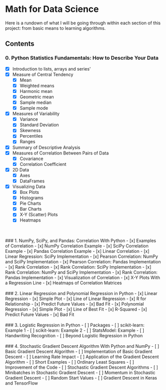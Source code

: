 
# Math for Data Science
Here is a rundown of what I will be going through within each section of this 
project: from basic means to learning algorithms.

## Contents
### 0. Python Statistics Fundamentals: How to Describe Your Data
- [x] Introduction to lists, arrays and series' 
- [x] Measure of Central Tendency
  - [x] Mean
  - [x] Weighted means
  - [x] Harmonic mean
  - [x] Geometric mean
  - [x] Sample median
  - [x] Sample mode
- [x] Measures of Variability
  - [x] Variance
  - [x] Standard Deviation
  - [x] Skewness
  - [x] Percentiles
  - [x] Ranges
- [x] Summary of Descriptive Analysis
- [x] Measures of Correlation Between Pairs of Data
  - [x] Covariance
  - [x] Correlation Coefficient
- [x] 2D Data
  - [x] Axes
  - [x] DataFrames
- [x] Visualizing Data
  - [x] Box Plots
  - [x] Histograms
  - [x] Pie Charts
  - [x] Bar Charts
  - [x] X-Y (Scatter) Plots
  - [x] Heatmaps
<a/>
<br>
<br>
### 1. NumPy, SciPy, and Pandas: Correlation With Python
- [x] Examples of Correlation
  - [x] NumPy Correlation Example
  - [x] SciPy Correlation Example
  - [x] Pandas Correlation Example
- [x] Linear Correlation
  - [x] Linear Regression: SciPy Implementation
  - [x] Pearson Correlation: NumPy and SciPy Implementation
  - [x] Pearson Correlation: Pandas Implementation
- [x] Rank Correlation
  - [x] Rank Correlation: SciPy Implementation
  - [x] Rank Correlation: NumPy and SciPy Implementation
  - [x] Rank Correlation: Pandas Implementation
- [x] Visualization of Correlation
  - [x] X-Y Plots With a Regression Line
  - [x] Heatmaps of Correlation Matrices
<br>
<br>
### 2. Linear Regression and Polynomial Regression in Python
- [x] Linear Regression
  - [x] Simple Plot
  - [x] Line of Linear Regression
  - [x] R for Relationship
  - [x] Predict Future Values
  - [x] Bad Fit
- [x] Polynomial Regression
  - [x] Simple Plot
  - [x] Line of Best Fit
  - [x] R-Squared
  - [x] Predict Future Values
  - [x] Bad Fit
<a/>
<br>
<br>
### 3. Logistic Regression in Python
- [ ] Packages
- [ ] scikit-learn: Example 1
- [ ] scikit-learn: Example 2
- [ ] StatsModel: Example
- [ ] Handwriting Recognition
- [ ] Beyond Logistic Regression in Python
<a/>
<br>
<br>
### 4. Stochastic Gradient Descent Algorithm With Python and NumPy
- [ ] Basic Gradient Descent Algorithm
  - [ ] Implementation of Basic Gradient Descent
  - [ ] Learning Rate Impact
- [ ] Application of the Gradient Descent Algorithm
  - [ ] Short Examples
  - [ ] Ordinary Least Squares
  - [ ] Improvement of the Code
- [ ] Stochastic Gradient Descent Algorithms
  - [ ] Minibatches in Stochastic Gradient Descent
  - [ ] Momentum in Stochastic Gradient Descent
  - [ ] Random Start Values
- [ ] Gradient Descent in Keras and TensorFlow
<a/>
